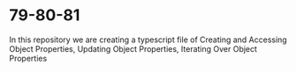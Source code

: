 # 79-80-81
In this repository we are creating a typescript file of Creating and Accessing Object Properties, Updating Object Properties, Iterating Over Object Properties
